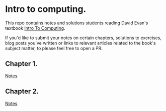 # Intro to computing.

This repo contains notes and solutions students reading David Evan's textbook [Intro To Computing](http://computingbook.org/).

If you'd like to submit your notes on certain chapters, solutions to exercises, blog posts you've written or links to relevant articles related to the book's subject matter, to please feel free to open a PR.

## Chapter 1.

[Notes](chapters/chapter-1/chapter-1-summary.md)


## Chapter 2.

[Notes](chapters/chapter-2/chapter-2-summary.md)
